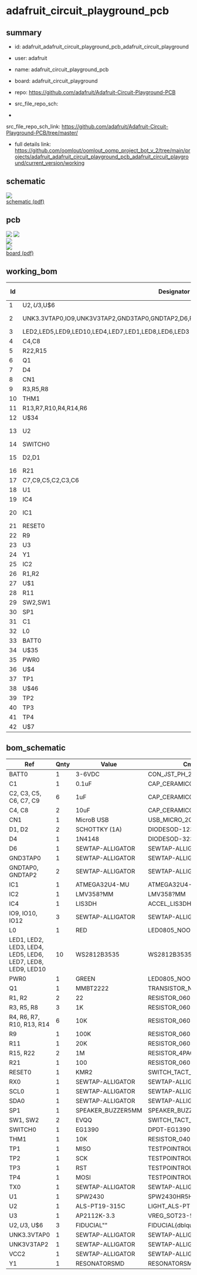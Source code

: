 # adafruit_circuit_playground_pcb
 
## summary 
* id: adafruit_adafruit_circuit_playground_pcb_adafruit_circuit_playground
* user: adafruit
* name: adafruit_circuit_playground_pcb
* board: adafruit_circuit_playground
* repo: https://github.com/adafruit/Adafruit-Circuit-Playground-PCB



* src_file_repo_sch: 
*
 src_file_repo_sch_link: https://github.com/adafruit/Adafruit-Circuit-Playground-PCB/tree/master/
* full details link: https://github.com/oomlout/oomlout_oomp_project_bot_v_2/tree/main/projects/adafruit_adafruit_circuit_playground_pcb_adafruit_circuit_playground/current_version/working  

## schematic  
![](working_schematic_600.png)  
[schematic (pdf)](working_schematic.pdf)  

## pcb  
![](working_3d_600.png) 
![](working_3d_front_600.png)  
![](working_3d_back_600.png)  
![](working_600.png)  
[board (pdf)](working.pdf)  

## working_bom
| Id | Designator | Footprint | Quantity | Designation | Supplier and ref |  | None | 
| --- | --- | --- | --- | --- | --- | --- | --- | 
| 1 | U$2,U$3,U$6 | FIDUCIAL_1MM | 3 | FIDUCIAL" |  |  | [''] | 
| 2 | UNK3.3VTAP0,IO9,UNK3V3TAP2,GND3TAP0,GNDTAP2,D6,RX0,SDA0,IO10,VCC2,GNDTAP0,IO12,TX0,SCL0 | SEWALLI | 14 | SEWTAP-ALLIGATOR |  |  | [''] | 
| 3 | LED2,LED5,LED9,LED10,LED4,LED7,LED1,LED8,LED6,LED3 | LED3535 | 10 | WS2812B3535 |  |  | [''] | 
| 4 | C4,C8 | 0805-NO | 2 | 10uF |  |  | [''] | 
| 5 | R22,R15 | RESPACK_4X0603_NO | 2 | 1M |  |  | [''] | 
| 6 | Q1 | SOT23-WIDE | 1 | MMBT2222 |  |  | [''] | 
| 7 | D4 | SOD-323 | 1 | 1N4148 |  |  | [''] | 
| 8 | CN1 | 4UCONN_20329_V2 | 1 | MicroB USB |  |  | [''] | 
| 9 | R3,R5,R8 | 0603-NO | 3 | 1K |  |  | [''] | 
| 10 | THM1 | _0402 | 1 | 10K |  |  | [''] | 
| 11 | R13,R7,R10,R4,R14,R6 | 0603-NO | 6 | 10K |  |  | [''] | 
| 12 | U$34 | CPLAYFRONT | 1 |  |  |  | [''] | 
| 13 | U2 | ALS-PT19-315C | 1 | ALS-PT19-315C |  |  | [''] | 
| 14 | SWITCH0 | EG1390 | 1 | EG1390 |  |  | [''] | 
| 15 | D2,D1 | SOD-123 | 2 | SCHOTTKY (1A) |  |  | [''] | 
| 16 | R21 | 0603-NO | 1 | 100 |  |  | [''] | 
| 17 | C7,C9,C5,C2,C3,C6 | 0603-NO | 6 | 1uF |  |  | [''] | 
| 18 | U1 | SPW2430HR5H-B | 1 | SPW2430 |  |  | [''] | 
| 19 | IC4 | LGA16_3X3MM | 1 | LIS3DH |  |  | [''] | 
| 20 | IC1 | TQFN44_7MM | 1 | ATMEGA32U4-MU |  |  | [''] | 
| 21 | RESET0 | BTN_KMR2_4.6X2.8 | 1 | KMR2 |  |  | [''] | 
| 22 | R9 | 0603-NO | 1 | 100K |  |  | [''] | 
| 23 | U3 | SOT23-5 | 1 | AP2112K-3.3 |  |  | [''] | 
| 24 | Y1 | RESONATOR-SMD | 1 | 8MHz |  |  | [''] | 
| 25 | IC2 | MSOP08 | 1 | LMV358MM |  |  | [''] | 
| 26 | R1,R2 | 0603-NO | 2 | 22 |  |  | [''] | 
| 27 | U$1 | SYMBOL_MINUS | 1 |  |  |  | [''] | 
| 28 | R11 | 0603-NO | 1 | 20K |  |  | [''] | 
| 29 | SW2,SW1 | EVQ-Q2_SMALLER | 2 | EVQQ |  |  | [''] | 
| 30 | SP1 | BUZZER_SMT_5MM | 1 | 8MM |  |  | [''] | 
| 31 | C1 | 0603-NO | 1 | 0.1uF |  |  | [''] | 
| 32 | L0 | CHIPLED_0805_NOOUTLINE | 1 | RED |  |  | [''] | 
| 33 | BATT0 | JSTPH2 | 1 | 3-6VDC |  |  | [''] | 
| 34 | U$35 | SYMBOL_PLUS | 1 |  |  |  | [''] | 
| 35 | PWR0 | CHIPLED_0805_NOOUTLINE | 1 | GREEN |  |  | [''] | 
| 36 | U$4 | FLORAMED | 1 |  |  |  | [''] | 
| 37 | TP1 | TESTPOINT_ROUND_1.5MM | 1 | MISO |  |  | [''] | 
| 38 | U$46 | CPLAYBACK | 1 |  |  |  | [''] | 
| 39 | TP2 | TESTPOINT_ROUND_1.5MM | 1 | SCK |  |  | [''] | 
| 40 | TP3 | TESTPOINT_ROUND_1.5MM | 1 | RST |  |  | [''] | 
| 41 | TP4 | TESTPOINT_ROUND_1.5MM | 1 | MOSI |  |  | [''] | 
| 42 | U$7 | PCBFEAT-REV-040 | 1 |  |  |  | [''] | 


## bom_schematic
| Ref | Qnty | Value | Cmp name | Footprint | Description | Vendor | DNP | 
| --- | --- | --- | --- | --- | --- | --- | --- | 
| BATT0 | 1 | 3-6VDC | CON_JST_PH_2PIN | working:JSTPH2 |  |  |  | 
| C1 | 1 | 0.1uF | CAP_CERAMIC0603_NO | working:0603-NO |  |  |  | 
| C2, C3, C5, C6, C7, C9 | 6 | 1uF | CAP_CERAMIC0603_NO | working:0603-NO |  |  |  | 
| C4, C8 | 2 | 10uF | CAP_CERAMIC0805-NOOUTLINE | working:0805-NO |  |  |  | 
| CN1 | 1 | MicroB USB | USB_MICRO_20329_V2 | working:4UCONN_20329_V2 |  |  |  | 
| D1, D2 | 2 | SCHOTTKY (1A) | DIODESOD-123 | working:SOD-123 |  |  |  | 
| D4 | 1 | 1N4148 | DIODESOD-323 | working:SOD-323 |  |  |  | 
| D6 | 1 | SEWTAP-ALLIGATOR | SEWTAP-ALLIGATOR | working:SEWALLI |  |  |  | 
| GND3TAP0 | 1 | SEWTAP-ALLIGATOR | SEWTAP-ALLIGATOR | working:SEWALLI |  |  |  | 
| GNDTAP0, GNDTAP2 | 2 | SEWTAP-ALLIGATOR | SEWTAP-ALLIGATOR | working:SEWALLI |  |  |  | 
| IC1 | 1 | ATMEGA32U4-MU | ATMEGA32U4-MU | working:TQFN44_7MM |  |  |  | 
| IC2 | 1 | LMV358?MM | LMV358?MM | working:MSOP08 |  |  |  | 
| IC4 | 1 | LIS3DH | ACCEL_LIS3DHTR | working:LGA16_3X3MM |  |  |  | 
| IO9, IO10, IO12 | 3 | SEWTAP-ALLIGATOR | SEWTAP-ALLIGATOR | working:SEWALLI |  |  |  | 
| L0 | 1 | RED | LED0805_NOOUTLINE | working:CHIPLED_0805_NOOUTLINE |  |  |  | 
| LED1, LED2, LED3, LED4, LED5, LED6, LED7, LED8, LED9, LED10 | 10 | WS2812B3535 | WS2812B3535 | working:LED3535 |  |  |  | 
| PWR0 | 1 | GREEN | LED0805_NOOUTLINE | working:CHIPLED_0805_NOOUTLINE |  |  |  | 
| Q1 | 1 | MMBT2222 | TRANSISTOR_NPNWIDE | working:SOT23-WIDE |  |  |  | 
| R1, R2 | 2 | 22 | RESISTOR_0603_NOOUT | working:0603-NO |  |  |  | 
| R3, R5, R8 | 3 | 1K | RESISTOR_0603_NOOUT | working:0603-NO |  |  |  | 
| R4, R6, R7, R10, R13, R14 | 6 | 10K | RESISTOR_0603_NOOUT | working:0603-NO |  |  |  | 
| R9 | 1 | 100K | RESISTOR_0603_NOOUT | working:0603-NO |  |  |  | 
| R11 | 1 | 20K | RESISTOR_0603_NOOUT | working:0603-NO |  |  |  | 
| R15, R22 | 2 | 1M | RESISTOR_4PACK_NO | working:RESPACK_4X0603_NO |  |  |  | 
| R21 | 1 | 100 | RESISTOR_0603_NOOUT | working:0603-NO |  |  |  | 
| RESET0 | 1 | KMR2 | SWITCH_TACT_SMT4.6X2.8 | working:BTN_KMR2_4.6X2.8 |  |  |  | 
| RX0 | 1 | SEWTAP-ALLIGATOR | SEWTAP-ALLIGATOR | working:SEWALLI |  |  |  | 
| SCL0 | 1 | SEWTAP-ALLIGATOR | SEWTAP-ALLIGATOR | working:SEWALLI |  |  |  | 
| SDA0 | 1 | SEWTAP-ALLIGATOR | SEWTAP-ALLIGATOR | working:SEWALLI |  |  |  | 
| SP1 | 1 | SPEAKER_BUZZER5MM | SPEAKER_BUZZER5MM | working:BUZZER_SMT_5MM |  |  |  | 
| SW1, SW2 | 2 | EVQQ | SWITCH_TACT_SMT_EVQQ2_SMALL | working:EVQ-Q2_SMALLER |  |  |  | 
| SWITCH0 | 1 | EG1390 | DPDT-EG1390 | working:EG1390 |  |  |  | 
| THM1 | 1 | 10K | RESISTOR_0402 | working:_0402 |  |  |  | 
| TP1 | 1 | MISO | TESTPOINTROUND1.5MM | working:TESTPOINT_ROUND_1.5MM |  |  |  | 
| TP2 | 1 | SCK | TESTPOINTROUND1.5MM | working:TESTPOINT_ROUND_1.5MM |  |  |  | 
| TP3 | 1 | RST | TESTPOINTROUND1.5MM | working:TESTPOINT_ROUND_1.5MM |  |  |  | 
| TP4 | 1 | MOSI | TESTPOINTROUND1.5MM | working:TESTPOINT_ROUND_1.5MM |  |  |  | 
| TX0 | 1 | SEWTAP-ALLIGATOR | SEWTAP-ALLIGATOR | working:SEWALLI |  |  |  | 
| U1 | 1 | SPW2430 | SPW2430HR5H-B | working:SPW2430HR5H-B |  |  |  | 
| U2 | 1 | ALS-PT19-315C | LIGHT_ALS-PT19-315C | working:ALS-PT19-315C |  |  |  | 
| U3 | 1 | AP2112K-3.3 | VREG_SOT23-5 | working:SOT23-5 |  |  |  | 
| U$2, U$3, U$6 | 3 | FIDUCIAL"" | FIDUCIAL{dblquote}{dblquote} | working:FIDUCIAL_1MM |  |  |  | 
| UNK3.3VTAP0 | 1 | SEWTAP-ALLIGATOR | SEWTAP-ALLIGATOR | working:SEWALLI |  |  |  | 
| UNK3V3TAP2 | 1 | SEWTAP-ALLIGATOR | SEWTAP-ALLIGATOR | working:SEWALLI |  |  |  | 
| VCC2 | 1 | SEWTAP-ALLIGATOR | SEWTAP-ALLIGATOR | working:SEWALLI |  |  |  | 
| Y1 | 1 | RESONATORSMD | RESONATORSMD | working:RESONATOR-SMD |  |  |  | 



